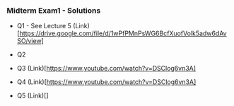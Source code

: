 ### Midterm Exam1 - Solutions 

- Q1 - See Lecture 5 (Link)[https://drive.google.com/file/d/1wPfPMnPsWG6BcfXuofVolk5adw6dAvSO/view]

- Q2 

- Q3 (Link)[https://www.youtube.com/watch?v=DSClog6vn3A]

- Q4 (Link)[https://www.youtube.com/watch?v=DSClog6vn3A]

- Q5 (Link)[]
